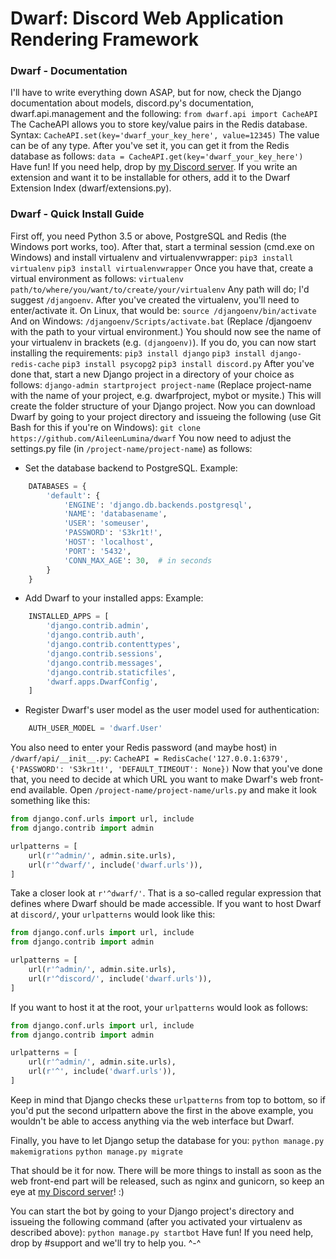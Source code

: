 # Dwarf: Discord Web Application Rendering Framework

### Dwarf - Documentation

I'll have to write everything down ASAP, but for now, check the Django documentation about models, discord.py's documentation, dwarf.api.management and the following:
`from dwarf.api import CacheAPI`
The CacheAPI allows you to store key/value pairs in the Redis database. Syntax:
`CacheAPI.set(key='dwarf_your_key_here', value=12345)`
The value can be of any type. After you've set it, you can get it from the Redis database as follows:
`data = CacheAPI.get(key='dwarf_your_key_here')`
Have fun! If you need help, drop by [my Discord server](https://discord.me/AileenLumina). If you write an extension and want it to be installable for others, add it to the Dwarf Extension Index (dwarf/extensions.py).

### Dwarf - Quick Install Guide

First off, you need Python 3.5 or above, PostgreSQL and Redis (the Windows port works, too). After that, start a terminal session (cmd.exe on Windows) and install virtualenv and virtualenvwrapper:
`pip3 install virtualenv`
`pip3 install virtualenvwrapper`
Once you have that, create a virtual environment as follows:
`virtualenv path/to/where/you/want/to/create/your/virtualenv`
Any path will do; I'd suggest `/djangoenv`. After you've created the virtualenv, you'll need to enter/activate it. On Linux, that would be:
`source /djangoenv/bin/activate`
And on Windows:
`/djangoenv/Scripts/activate.bat`
(Replace /djangoenv with the path to your virtual environment.) You should now see the name of your virtualenv in brackets (e.g. `(djangoenv)`). If you do, you can now start installing the requirements:
`pip3 install django`
`pip3 install django-redis-cache`
`pip3 install psycopg2`
`pip3 install discord.py`
After you've done that, start a new Django project in a directory of your choice as follows:
`django-admin startproject project-name`
(Replace project-name with the name of your project, e.g. dwarfproject, mybot or mysite.) This will create the folder structure of your Django project. Now you can download Dwarf by going to your project directory and issueing the following (use Git Bash for this if you're on Windows):
`git clone https://github.com/AileenLumina/dwarf`
You now need to adjust the settings.py file (in `/project-name/project-name`) as follows:
- Set the database backend to PostgreSQL.
    Example:
```python
    DATABASES = {
        'default': {
            'ENGINE': 'django.db.backends.postgresql',
            'NAME': 'databasename',
            'USER': 'someuser',
            'PASSWORD': 'S3kr1t!',
            'HOST': 'localhost',
            'PORT': '5432',
            'CONN_MAX_AGE': 30,  # in seconds
        }
    }
```
- Add Dwarf to your installed apps:
    Example:
```python
    INSTALLED_APPS = [
        'django.contrib.admin',
        'django.contrib.auth',
        'django.contrib.contenttypes',
        'django.contrib.sessions',
        'django.contrib.messages',
        'django.contrib.staticfiles',
        'dwarf.apps.DwarfConfig',
    ]
```
- Register Dwarf's user model as the user model used for authentication:
```python
    AUTH_USER_MODEL = 'dwarf.User'
```
You also need to enter your Redis password (and maybe host) in `/dwarf/api/__init__.py`:
`CacheAPI = RedisCache('127.0.0.1:6379', {'PASSWORD': 'S3kr1t!', 'DEFAULT_TIMEOUT': None})`
Now that you've done that, you need to decide at which URL you want to make Dwarf's web front-end available. Open `/project-name/project-name/urls.py` and make it look something like this:
```python
from django.conf.urls import url, include
from django.contrib import admin

urlpatterns = [
    url(r'^admin/', admin.site.urls),
    url(r'^dwarf/', include('dwarf.urls')),
]
```
Take a closer look at `r'^dwarf/'`. That is a so-called regular expression that defines where Dwarf should be made accessible. If you want to host Dwarf at `discord/`, your `urlpatterns` would look like this:
```python
from django.conf.urls import url, include
from django.contrib import admin

urlpatterns = [
    url(r'^admin/', admin.site.urls),
    url(r'^discord/', include('dwarf.urls')),
]
```
If you want to host it at the root, your `urlpatterns` would look as follows:
```python
from django.conf.urls import url, include
from django.contrib import admin

urlpatterns = [
    url(r'^admin/', admin.site.urls),
    url(r'^', include('dwarf.urls')),
]
```
Keep in mind that Django checks these `urlpatterns` from top to bottom, so if you'd put the second urlpattern above the first in the above example, you wouldn't be able to access anything via the web interface but Dwarf.

Finally, you have to let Django setup the database for you:
`python manage.py makemigrations`
`python manage.py migrate`

That should be it for now. There will be more things to install as soon as the web front-end part will be released, such as nginx and gunicorn, so keep an eye at [my Discord server](https://discord.me/AileenLumina)! :)

You can start the bot by going to your Django project's directory and issueing the following command (after you activated your virtualenv as described above):
`python manage.py startbot`
Have fun! If you need help, drop by #support and we'll try to help you. ^-^
